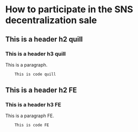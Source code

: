 # How to participate in the SNS decentralization sale

<Tabs>
<TabItem value="quill" label="SNS quill" default>
<h2 id="header">This is a header h2 quill</h2>

<h3 id="header">This is a header h3 quill</h3>
<p>This is a paragraph.</p>

```bash
    This is code quill
```


</TabItem>
  
<TabItem value="FE" label="NNS frontend dapp" default>
<h2 id="header">This is a header h2 FE</h2>

<h3 id="header">This is a header h3 FE</h3>
<p>This is a paragraph FE.</p>

```bash
    This is code FE
```


</TabItem>
</Tabs>